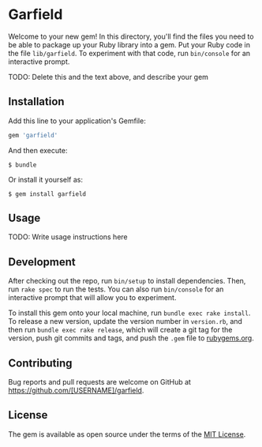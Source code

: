 # Garfield

Welcome to your new gem! In this directory, you'll find the files you need to be able to package up your Ruby library into a gem. Put your Ruby code in the file `lib/garfield`. To experiment with that code, run `bin/console` for an interactive prompt.

TODO: Delete this and the text above, and describe your gem

## Installation

Add this line to your application's Gemfile:

```ruby
gem 'garfield'
```

And then execute:

    $ bundle

Or install it yourself as:

    $ gem install garfield

## Usage

TODO: Write usage instructions here

## Development

After checking out the repo, run `bin/setup` to install dependencies. Then, run `rake spec` to run the tests. You can also run `bin/console` for an interactive prompt that will allow you to experiment.

To install this gem onto your local machine, run `bundle exec rake install`. To release a new version, update the version number in `version.rb`, and then run `bundle exec rake release`, which will create a git tag for the version, push git commits and tags, and push the `.gem` file to [rubygems.org](https://rubygems.org).

## Contributing

Bug reports and pull requests are welcome on GitHub at https://github.com/[USERNAME]/garfield.


## License

The gem is available as open source under the terms of the [MIT License](http://opensource.org/licenses/MIT).

